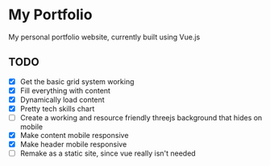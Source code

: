 # My Portfolio

My personal portfolio website, currently built using Vue.js

## TODO
- [x] Get the basic grid system working
- [x] Fill everything with content
- [x] Dynamically load content
- [x] Pretty tech skills chart
- [ ] Create a working and resource friendly threejs background that hides on mobile
- [x] Make content mobile responsive
- [x] Make header mobile responsive
- [ ] Remake as a static site, since vue really isn't needed
